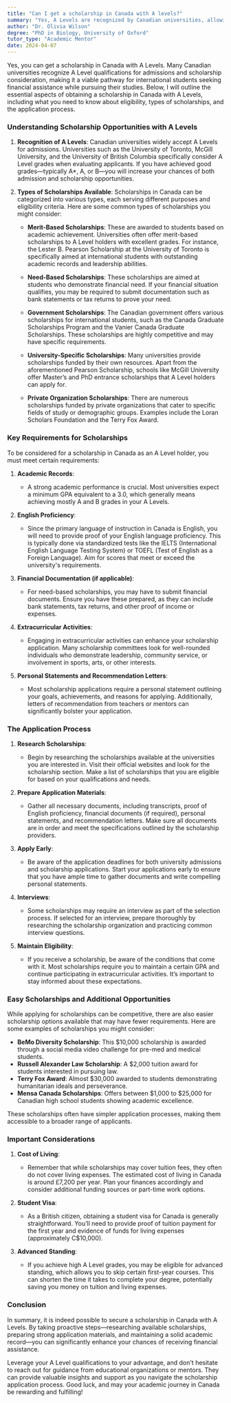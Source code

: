 ```yaml
---
title: "Can I get a scholarship in Canada with A levels?"
summary: "Yes, A Levels are recognized by Canadian universities, allowing international students to apply for scholarships and financial aid."
author: "Dr. Olivia Wilson"
degree: "PhD in Biology, University of Oxford"
tutor_type: "Academic Mentor"
date: 2024-04-07
---
```


Yes, you can get a scholarship in Canada with A Levels. Many Canadian universities recognize A Level qualifications for admissions and scholarship consideration, making it a viable pathway for international students seeking financial assistance while pursuing their studies. Below, I will outline the essential aspects of obtaining a scholarship in Canada with A Levels, including what you need to know about eligibility, types of scholarships, and the application process.

### Understanding Scholarship Opportunities with A Levels

1. **Recognition of A Levels**: 
   Canadian universities widely accept A Levels for admissions. Universities such as the University of Toronto, McGill University, and the University of British Columbia specifically consider A Level grades when evaluating applicants. If you have achieved good grades—typically A*, A, or B—you will increase your chances of both admission and scholarship opportunities.

2. **Types of Scholarships Available**:
   Scholarships in Canada can be categorized into various types, each serving different purposes and eligibility criteria. Here are some common types of scholarships you might consider:

   - **Merit-Based Scholarships**: These are awarded to students based on academic achievement. Universities often offer merit-based scholarships to A Level holders with excellent grades. For instance, the Lester B. Pearson Scholarship at the University of Toronto is specifically aimed at international students with outstanding academic records and leadership abilities.

   - **Need-Based Scholarships**: These scholarships are aimed at students who demonstrate financial need. If your financial situation qualifies, you may be required to submit documentation such as bank statements or tax returns to prove your need.

   - **Government Scholarships**: The Canadian government offers various scholarships for international students, such as the Canada Graduate Scholarships Program and the Vanier Canada Graduate Scholarships. These scholarships are highly competitive and may have specific requirements.

   - **University-Specific Scholarships**: Many universities provide scholarships funded by their own resources. Apart from the aforementioned Pearson Scholarship, schools like McGill University offer Master’s and PhD entrance scholarships that A Level holders can apply for.

   - **Private Organization Scholarships**: There are numerous scholarships funded by private organizations that cater to specific fields of study or demographic groups. Examples include the Loran Scholars Foundation and the Terry Fox Award.

### Key Requirements for Scholarships

To be considered for a scholarship in Canada as an A Level holder, you must meet certain requirements:

1. **Academic Records**: 
   - A strong academic performance is crucial. Most universities expect a minimum GPA equivalent to a 3.0, which generally means achieving mostly A and B grades in your A Levels.

2. **English Proficiency**:
   - Since the primary language of instruction in Canada is English, you will need to provide proof of your English language proficiency. This is typically done via standardized tests like the IELTS (International English Language Testing System) or TOEFL (Test of English as a Foreign Language). Aim for scores that meet or exceed the university's requirements.

3. **Financial Documentation (if applicable)**:
   - For need-based scholarships, you may have to submit financial documents. Ensure you have these prepared, as they can include bank statements, tax returns, and other proof of income or expenses.

4. **Extracurricular Activities**:
   - Engaging in extracurricular activities can enhance your scholarship application. Many scholarship committees look for well-rounded individuals who demonstrate leadership, community service, or involvement in sports, arts, or other interests.

5. **Personal Statements and Recommendation Letters**:
   - Most scholarship applications require a personal statement outlining your goals, achievements, and reasons for applying. Additionally, letters of recommendation from teachers or mentors can significantly bolster your application.

### The Application Process

1. **Research Scholarships**:
   - Begin by researching the scholarships available at the universities you are interested in. Visit their official websites and look for the scholarship section. Make a list of scholarships that you are eligible for based on your qualifications and needs.

2. **Prepare Application Materials**:
   - Gather all necessary documents, including transcripts, proof of English proficiency, financial documents (if required), personal statements, and recommendation letters. Make sure all documents are in order and meet the specifications outlined by the scholarship providers.

3. **Apply Early**:
   - Be aware of the application deadlines for both university admissions and scholarship applications. Start your applications early to ensure that you have ample time to gather documents and write compelling personal statements.

4. **Interviews**: 
   - Some scholarships may require an interview as part of the selection process. If selected for an interview, prepare thoroughly by researching the scholarship organization and practicing common interview questions.

5. **Maintain Eligibility**: 
   - If you receive a scholarship, be aware of the conditions that come with it. Most scholarships require you to maintain a certain GPA and continue participating in extracurricular activities. It’s important to stay informed about these expectations.

### Easy Scholarships and Additional Opportunities

While applying for scholarships can be competitive, there are also easier scholarship options available that may have fewer requirements. Here are some examples of scholarships you might consider:

- **BeMo Diversity Scholarship**: This $10,000 scholarship is awarded through a social media video challenge for pre-med and medical students.
- **Russell Alexander Law Scholarship**: A $2,000 tuition award for students interested in pursuing law.
- **Terry Fox Award**: Almost $30,000 awarded to students demonstrating humanitarian ideals and perseverance.
- **Mensa Canada Scholarships**: Offers between $1,000 to $25,000 for Canadian high school students showing academic excellence.

These scholarships often have simpler application processes, making them accessible to a broader range of applicants.

### Important Considerations

1. **Cost of Living**:
   - Remember that while scholarships may cover tuition fees, they often do not cover living expenses. The estimated cost of living in Canada is around £7,200 per year. Plan your finances accordingly and consider additional funding sources or part-time work options.

2. **Student Visa**:
   - As a British citizen, obtaining a student visa for Canada is generally straightforward. You’ll need to provide proof of tuition payment for the first year and evidence of funds for living expenses (approximately C$10,000).

3. **Advanced Standing**:
   - If you achieve high A Level grades, you may be eligible for advanced standing, which allows you to skip certain first-year courses. This can shorten the time it takes to complete your degree, potentially saving you money on tuition and living expenses.

### Conclusion

In summary, it is indeed possible to secure a scholarship in Canada with A Levels. By taking proactive steps—researching available scholarships, preparing strong application materials, and maintaining a solid academic record—you can significantly enhance your chances of receiving financial assistance. 

Leverage your A Level qualifications to your advantage, and don't hesitate to reach out for guidance from educational organizations or mentors. They can provide valuable insights and support as you navigate the scholarship application process. Good luck, and may your academic journey in Canada be rewarding and fulfilling!
    
